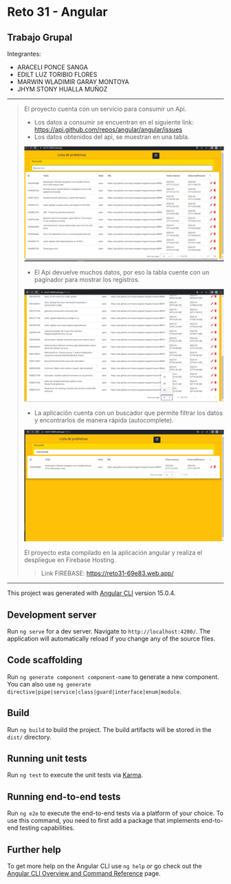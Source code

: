 # Reto 31 - Angular
## Trabajo Grupal
Integrantes:
- ARACELI PONCE SANGA
- EDILT LUZ TORIBIO FLORES
- MARWIN WLADIMIR GARAY MONTOYA
- JHYM STONY HUALLA MUÑOZ
* * *
> El proyecto cuenta con un servicio para consumir un Api.  
> - Los datos a consumir se encuentran en el siguiente link: https://api.github.com/repos/angular/angular/issues
> - Los datos obtenidos del api, se muestran en una tabla.
>
>![iNICIO](https://github.com/Gyvoem/Reto31-Angular/blob/master/src/assets/RETO31%20A.jpg)
> 
> - El Api devuelve muchos datos, por eso la tabla cuente con un paginador para mostrar los registros.
> 
>![iNICIO](https://github.com/Gyvoem/Reto31-Angular/blob/master/src/assets/RETO31%20B.jpg)
>
> - La aplicación cuenta con un buscador que permite filtrar los datos y encontrarlos de manera rápida (autocomplete).
> 
>![iNICIO](https://github.com/Gyvoem/Reto31-Angular/blob/master/src/assets/RETO31%20C.jpg)
>>
> El proyecto esta compilado en la aplicación angular y realiza el despliegue en Firebase Hosting.
>
>> Link FIREBASE: https://reto31-69e83.web.app/
> 
* * *
This project was generated with [Angular CLI](https://github.com/angular/angular-cli) version 15.0.4.

## Development server

Run `ng serve` for a dev server. Navigate to `http://localhost:4200/`. The application will automatically reload if you change any of the source files.

## Code scaffolding

Run `ng generate component component-name` to generate a new component. You can also use `ng generate directive|pipe|service|class|guard|interface|enum|module`.

## Build

Run `ng build` to build the project. The build artifacts will be stored in the `dist/` directory.

## Running unit tests

Run `ng test` to execute the unit tests via [Karma](https://karma-runner.github.io).

## Running end-to-end tests

Run `ng e2e` to execute the end-to-end tests via a platform of your choice. To use this command, you need to first add a package that implements end-to-end testing capabilities.

## Further help

To get more help on the Angular CLI use `ng help` or go check out the [Angular CLI Overview and Command Reference](https://angular.io/cli) page.
